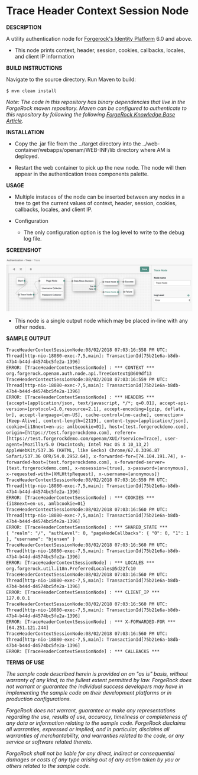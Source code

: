 <!--
 * The contents of this file are subject to the terms of the Common Development and
 * Distribution License (the License). You may not use this file except in compliance with the
 * License.
 *
 * You can obtain a copy of the License at legal/CDDLv1.0.txt. See the License for the
 * specific language governing permission and limitations under the License.
 *
 * When distributing Covered Software, include this CDDL Header Notice in each file and include
 * the License file at legal/CDDLv1.0.txt. If applicable, add the following below the CDDL
 * Header, with the fields enclosed by brackets [] replaced by your own identifying
 * information: "Portions copyright [year] [name of copyright owner]".
 *
 * Copyright ${data.get('yyyy')} ForgeRock AS.
-->
# Trace Header Context Session Node

**DESCRIPTION**

A utility authentication node for [Forgerock's Identity Platform](https://www.forgerock.com/platform/) 6.0 and above.

+ This node prints context, header, session, cookies, callbacks, locales, and client IP information

**BUILD INSTRUCTIONS**

Navigate to the source directory.  Run Maven to build:

    $ mvn clean install

*Note: The code in this repository has binary dependencies that live in the ForgeRock maven repository. Maven can be configured to authenticate to this repository by following the following [ForgeRock Knowledge Base Article](https://backstage.forgerock.com/knowledge/kb/article/a74096897).*

**INSTALLATION**

+ Copy the .jar file from the ../target directory into the ../web-container/webapps/openam/WEB-INF/lib directory where AM is deployed.

+ Restart the web container to pick up the new node.  The node will then appear in the authentication trees components palette.


**USAGE**

+ Multiple instaces of the node can be inserted between any nodes in a tree to get the current values of context, header, session, cookies, callbacks, locales, and client IP.

+ Configuration 
    + The only configuration option is the log level to write to the debug log file.

**SCREENSHOT**

![ScreenShot](./TraceHeaderContextSessionNode.png)

+ This node is a single output node which may be placed in-line with any other nodes. 

**SAMPLE OUTPUT**

    TraceHeaderContextSessionNode:08/02/2018 07:03:16:558 PM UTC: Thread[http-nio-18080-exec-7,5,main]: TransactionId[75b21e6a-b8db-47b4-b44d-d4574bc5fe2a-1396]
    ERROR: [TraceHeaderContextSessionNode] : *** CONTEXT ***
    org.forgerock.openam.auth.node.api.TreeContext@3609df13
    TraceHeaderContextSessionNode:08/02/2018 07:03:16:559 PM UTC: Thread[http-nio-18080-exec-7,5,main]: TransactionId[75b21e6a-b8db-47b4-b44d-d4574bc5fe2a-1396]
    ERROR: [TraceHeaderContextSessionNode] : *** HEADERS ***
    {accept=[application/json, text/javascript, */*; q=0.01], accept-api-version=[protocol=1.0,resource=2.1], accept-encoding=[gzip, deflate, br], accept-language=[en-US], cache-control=[no-cache], connection=[Keep-Alive], content-length=[2119], content-type=[application/json], cookie=[i18next=en-us; amlbcookie=01], host=[test.forgerockdemo.com], origin=[https://test.forgerockdemo.com], referer=[https://test.forgerockdemo.com/openam/XUI/?service=Trace], user-agent=[Mozilla/5.0 (Macintosh; Intel Mac OS X 10_13_2) AppleWebKit/537.36 (KHTML, like Gecko) Chrome/67.0.3396.87 Safari/537.36 OPR/54.0.2952.64], x-forwarded-for=[74.104.191.74], x-forwarded-host=[test.forgerockdemo.com], x-forwarded-server=[test.forgerockdemo.com], x-nosession=[true], x-password=[anonymous], x-requested-with=[XMLHttpRequest], x-username=[anonymous]}
    TraceHeaderContextSessionNode:08/02/2018 07:03:16:559 PM UTC: Thread[http-nio-18080-exec-7,5,main]: TransactionId[75b21e6a-b8db-47b4-b44d-d4574bc5fe2a-1396]
    ERROR: [TraceHeaderContextSessionNode] : *** COOKIES ***
    {i18next=en-us, amlbcookie=01}
    TraceHeaderContextSessionNode:08/02/2018 07:03:16:560 PM UTC: Thread[http-nio-18080-exec-7,5,main]: TransactionId[75b21e6a-b8db-47b4-b44d-d4574bc5fe2a-1396]
    ERROR: [TraceHeaderContextSessionNode] : *** SHARED_STATE ***
    { "realm": "/", "authLevel": 0, "pageNodeCallbacks": { "0": 0, "1": 1 }, "username": "bjensen" }
    TraceHeaderContextSessionNode:08/02/2018 07:03:16:560 PM UTC: Thread[http-nio-18080-exec-7,5,main]: TransactionId[75b21e6a-b8db-47b4-b44d-d4574bc5fe2a-1396]
    ERROR: [TraceHeaderContextSessionNode] : *** LOCALES ***
    org.forgerock.util.i18n.PreferredLocales@5d22fc10
    TraceHeaderContextSessionNode:08/02/2018 07:03:16:560 PM UTC: Thread[http-nio-18080-exec-7,5,main]: TransactionId[75b21e6a-b8db-47b4-b44d-d4574bc5fe2a-1396]
    ERROR: [TraceHeaderContextSessionNode] : *** CLIENT_IP ***
    127.0.0.1
    TraceHeaderContextSessionNode:08/02/2018 07:03:16:560 PM UTC: Thread[http-nio-18080-exec-7,5,main]: TransactionId[75b21e6a-b8db-47b4-b44d-d4574bc5fe2a-1396]
    ERROR: [TraceHeaderContextSessionNode] : *** X-FORWARDED-FOR ***
    [64.251.121.244]
    TraceHeaderContextSessionNode:08/02/2018 07:03:16:560 PM UTC: Thread[http-nio-18080-exec-7,5,main]: TransactionId[75b21e6a-b8db-47b4-b44d-d4574bc5fe2a-1396]
    ERROR: [TraceHeaderContextSessionNode] : *** CALLBACKS ***
        
        
**TERMS OF USE**

*The sample code described herein is provided on an "as is" basis, without warranty of any kind, to the fullest extent permitted by law. ForgeRock does not warrant or guarantee the individual success developers may have in implementing the sample code on their development platforms or in production configurations.*

*ForgeRock does not warrant, guarantee or make any representations regarding the use, results of use, accuracy, timeliness or completeness of any data or information relating to the sample code. ForgeRock disclaims all warranties, expressed or implied, and in particular, disclaims all warranties of merchantability, and warranties related to the code, or any service or software related thereto.*

*ForgeRock shall not be liable for any direct, indirect or consequential damages or costs of any type arising out of any action taken by you or others related to the sample code.*
 